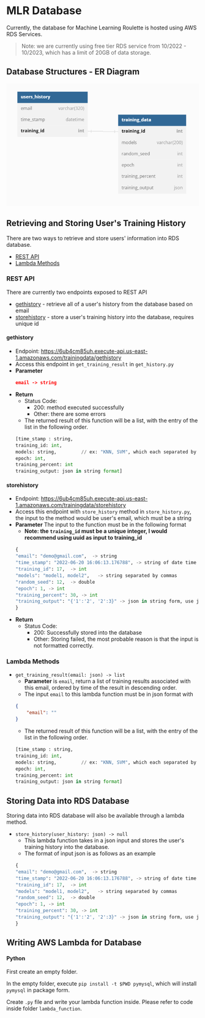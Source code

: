 # MLR Database 

Currently, the database for Machine Learning Roulette is hosted using AWS RDS Services.

> Note: we are currently using free tier RDS service from 10/2022 - 10/2023, which has a limit of 20GB of data storage.

## Database Structures - ER Diagram
![relation diagram](/mlr_database/image/ML%20Relational%20Diagram.PNG)

## Retrieving and Storing User's Training History

There are two ways to retrieve and store users' information into RDS database. 
- [REST API](#rest-api)
- [Lambda Methods](#lambda-methods)

### REST API
There are currently two endpoints exposed to REST API

- [gethistory](#gethistory) - retrieve all of a user's history from the database based on email
- [storehistory](#storehistory) - store a user's training history into the database, requires unique id

#### gethistory
- Endpoint: https://6ub4cm85uh.execute-api.us-east-1.amazonaws.com/trainingdata/gethistory
- Access this endpoint in `get_training_result` in `get_history.py`
- **Parameter**
    ```json
    email -> string
    ```
- **Return**
    - Status Code:
        - 200: method executed successfully
        - Other: there are some errors
    - The returned result of this function will be a list, with the entry of the list in the following order.
    ```python
    [time_stamp : string, 
    training_id: int,
    models: string,         // ex: "KNN, SVM", which each separated by a comma
    epoch: int,
    training_percent: int
    training_output: json in string format]
    ```
    
#### **storehistory**
- Endpoint: https://6ub4cm85uh.execute-api.us-east-1.amazonaws.com/trainingdata/storehistory
- Access this endpoint with `store_history` method in `store_history.py`, the input to the method would be user's email, which must be a string
- **Parameter**
The input to the function must be in the following format
    - **Note: the `training_id` must be a unique integer, I would recommend using uuid as input to training_id**
    ```python
    {
    "email": "demo@gmail.com",  -> string
    "time_stamp": "2022-06-20 16:06:13.176788", -> string of date time
    "training_id": 17,  -> int
    "models": "model1, model2",   -> string separated by commas
    "random_seed": 12,  -> double
    "epoch": 1, -> int
    "training_percent": 30, -> int
    "training_output": "{'1':'2', '2':3}" -> json in string form, use json.dumps() to convert json to json string
    }
    ```
- **Return**
    - Status Code:
        - 200: Successfully stored into the database
        - Other: Storing failed, the most probable reason is that the input is not formatted correctly.


### Lambda Methods
- `get_training_result(email: json) -> list`
    - **Parameter** is `email`, return a list of training results associated with this email, ordered by time of the result in descending order. 
    - The input `email` to this lambda function must be in json format with 
    ```json
    {
        "email": ""
    }
    ```
    - The returned result of this function will be a list, with the entry of the list in the following order.
    ```python
    [time_stamp : string, 
    training_id: int,
    models: string,         // ex: "KNN, SVM", which each separated by a comma
    epoch: int,
    training_percent: int
    training_output: json in string format]
    ```

## Storing Data into RDS Database

Storing data into RDS database will also be available through a lambda method.

- `store_history(user_history: json) -> null`
    - This lambda function takes in a json input and stores the user's training history into the database.
    - The format of input json is as follows as an example
    ```python
    {
    "email": "demo@gmail.com",  -> string
    "time_stamp": "2022-06-20 16:06:13.176788", -> string of date time
    "training_id": 17,  -> int
    "models": "model1, model2",   -> string separated by commas
    "random_seed": 12,  -> double
    "epoch": 1, -> int
    "training_percent": 30, -> int
    "training_output": "{'1':'2', '2':3}" -> json in string form, use json.dumps() to convert json to json string
    }
    ```

## Writing AWS Lambda for Database
#### Python
First create an empty folder.

In the empty folder, execute `pip install -t $PWD pymysql`, which will install `pymysql` in package form.

Create `.py` file and write your lambda function inside. Please refer to code inside folder `lambda_function`.